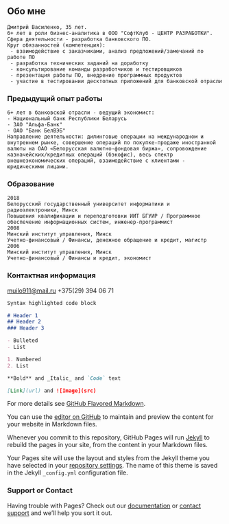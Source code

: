 ## Обо мне
```
Дмитрий Василенко, 35 лет. 
6+ лет в роли бизнес-аналитика в ООО "СофтКлуб - ЦЕНТР РАЗРАБОТКИ".
Сфера деятельности - разработка банковского ПО.
Круг обязанностей (компетенция):
 - взаимодействие с заказчиками, анализ предложений/замечаний по работе ПО
 - разработка технических заданий на доработку
 - консультирование команды разработчиков и тестировщиков
 - презентация работы ПО, внедрение программных продуктов
 - участие в тестировании десктопных приложений для банковской отрасли
```
### Предыдущий опыт работы
```
6+ лет в банковской отрасли - ведущий экономист:
- Национальный банк Республики Беларусь 
- ЗАО "Альфа-Банк"
- ОАО "Банк БелВЭБ"
Направление деятельности: дилинговые операции на международном и внутреннем рынке, совершение операций по покупке-продаже иностранной валюты на ОАО «Белорусская валютно-фондовая биржа», сопровождение казначейских/кредитных операций (бэкофис), весь спектр внешнеэкономических операций, взаимодействие с клиентами - юридическими лицами.
```
### Образование
```
2018
Белорусский государственный университет информатики и радиоэлектроники, Минск
Повышения квалификации и переподготовки ИИТ БГУИР / Программное обеспечение информационных систем, инженер-программист
2008
Минский институт управления, Минск
Учетно-финансовый / Финансы, денежное обращение и кредит, магистр
2006
Минский институт управления, Минск
Учетно-финансовый / Финансы и кредит, экономист
```
### Контактная информация
[muilo911@mail.ru](muilo911@mail.ru)
+375(29) 394 06 71


```markdown
Syntax highlighted code block

# Header 1
## Header 2
### Header 3

- Bulleted
- List

1. Numbered
2. List

**Bold** and _Italic_ and `Code` text

[Link](url) and ![Image](src)
```

For more details see [GitHub Flavored Markdown](https://guides.github.com/features/mastering-markdown/).

You can use the [editor on GitHub](https://github.com/muilo911/muilo911.github.io/edit/master/README.md) to maintain and preview the content for your website in Markdown files.

Whenever you commit to this repository, GitHub Pages will run [Jekyll](https://jekyllrb.com/) to rebuild the pages in your site, from the content in your Markdown files.

Your Pages site will use the layout and styles from the Jekyll theme you have selected in your [repository settings](https://github.com/muilo911/muilo911.github.io/settings). The name of this theme is saved in the Jekyll `_config.yml` configuration file.

### Support or Contact

Having trouble with Pages? Check out our [documentation](https://help.github.com/categories/github-pages-basics/) or [contact support](https://github.com/contact) and we’ll help you sort it out.
